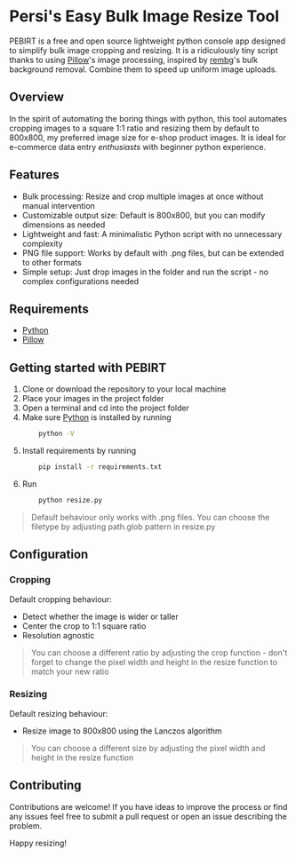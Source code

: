 # Persi's Easy Bulk Image Resize Tool
PEBIRT is a free and open source lightweight python console app designed to simplify bulk image cropping and resizing. It is a ridiculously tiny script thanks to using [Pillow](https://github.com/python-pillow/Pillow/)'s image processing, inspired by [rembg](https://github.com/danielgatis/rembg/tree/main?tab=readme-ov-file#usage-as-a-library)'s bulk background removal. Combine them to speed up uniform image uploads.

## Overview
In the spirit of automating the boring things with python, this tool automates cropping images to a square 1:1 ratio and resizing them by default to 800x800, my preferred image size for e-shop product images. It is ideal for e-commerce data entry *enthusiasts* with beginner python experience.

## Features
- Bulk processing: Resize and crop multiple images at once without manual intervention
- Customizable output size: Default is 800x800, but you can modify dimensions as needed
- Lightweight and fast: A minimalistic Python script with no unnecessary complexity
- PNG file support: Works by default with .png files, but can be extended to other formats
- Simple setup: Just drop images in the folder and run the script - no complex configurations needed

## Requirements
- [Python](https://www.python.org/downloads/)
- [Pillow](https://github.com/python-pillow/Pillow/)

## Getting started with PEBIRT
1. Clone or download the repository to your local machine
2. Place your images in the project folder
3. Open a terminal and cd into the project folder
4. Make sure [Python](https://www.python.org/downloads/) is installed by running
    ```bash
        python -V
    ```
5. Install requirements by running
    ```bash
        pip install -r requirements.txt 
    ``` 
6. Run
    ```bash
        python resize.py
    ```
>Default behaviour only works with .png files. You can choose the filetype by adjusting path.glob pattern in resize.py

## Configuration
### Cropping
Default cropping behaviour:
- Detect whether the image is wider or taller
- Center the crop to 1:1 square ratio
- Resolution agnostic
>You can choose a different ratio by adjusting the crop function - don't forget to change the pixel width and height in the resize function to match your new ratio

### Resizing
Default resizing behaviour:
- Resize image to 800x800 using the Lanczos algorithm
>You can choose a different size by adjusting the pixel width and height in the resize function

## Contributing
Contributions are welcome! If you have ideas to improve the process or find any issues feel free to submit a pull request or open an issue describing the problem.

Happy resizing!
